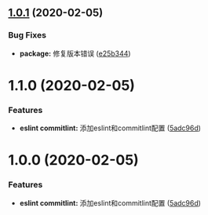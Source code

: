 ## [1.0.1](https://github.com/ken-dingxj/ding_build/compare/v1.1.0...v1.0.1) (2020-02-05)


### Bug Fixes

* **package:** 修复版本错误 ([e25b344](https://github.com/ken-dingxj/ding_build/commit/e25b3445340b0b1c0f0af0965365f22bbba65113))



# 1.1.0 (2020-02-05)


### Features

* **eslint commitlint:** 添加eslint和commitlint配置 ([5adc96d](https://github.com/ken-dingxj/ding_build/commit/5adc96de37916badb61fee9fc5e4d421e49b9879))



# 1.0.0 (2020-02-05)


### Features

* **eslint commitlint:** 添加eslint和commitlint配置 ([5adc96d](https://github.com/ken-dingxj/ding_build/commit/5adc96de37916badb61fee9fc5e4d421e49b9879))




